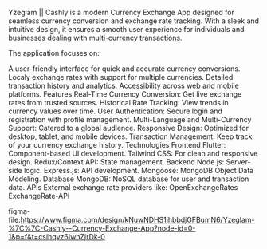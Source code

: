 Yzeglam || Cashly is a modern Currency Exchange App designed for seamless currency conversion and exchange rate tracking. With a sleek and intuitive design, it ensures a smooth user experience for individuals and businesses dealing with multi-currency transactions.

The application focuses on:

A user-friendly interface for quick and accurate currency conversions.
Localy exchange rates with support for multiple currencies.
Detailed transaction history and analytics.
Accessibility across web and mobile platforms.
Features
Real-Time Currency Conversion: Get live exchange rates from trusted sources.
Historical Rate Tracking: View trends in currency values over time.
User Authentication: Secure login and registration with profile management.
Multi-Language and Multi-Currency Support: Catered to a global audience.
Responsive Design: Optimized for desktop, tablet, and mobile devices.
Transaction Management: Keep track of your currency exchange history.
Technologies
Frontend
Flutter: Component-based UI development.
Tailwind CSS: For clean and responsive design.
Redux/Context API: State management.
Backend
Node.js: Server-side logic.
Express.js: API development.
Mongoose: MongoDB Object Data Modeling.
Database
MongoDB: NoSQL database for user and transaction data.
APIs
External exchange rate providers like:
OpenExchangeRates
ExchangeRate-API

figma-file:https://www.figma.com/design/kNuwNDHS1jhbbdjGFBumN6/Yzeglam-%7C%7C-Cashly--Currency-Exchange-App?node-id=0-1&p=f&t=cslhqvz6IwnZjrDk-0
